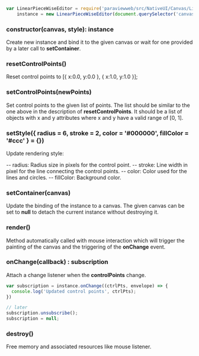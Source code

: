 
```js
var LinearPieceWiseEditor = require('paraviewweb/src/NativeUI/Canvas/LinearPieceWiseEditor'),
    instance = new LinearPieceWiseEditor(document.querySelector('canvas'));
```

### constructor(canvas, style): instance

Create new instance and bind it to the given canvas or wait for one provided by a later call to **setContainer**.

### resetControlPoints()

Reset control points to [{ x:0.0, y:0.0 }, { x:1.0, y:1.0 }];

### setControlPoints(newPoints)

Set control points to the given list of points.  The list should be similar to the one above in the description of **resetControlPoints**.  It should be a list of objects with x and y attributes where x and y have a valid range of [0, 1].

### setStyle({ radius = 6, stroke = 2, color = '#000000', fillColor = '#ccc' } = {})

Update rendering style:

-- radius: Radius size in pixels for the control point.
-- stroke: Line width in pixel for the line connecting the control points.
-- color: Color used for the lines and circles.
-- fillColor: Background color.

### setContainer(canvas)

Update the binding of the instance to a canvas.
The given canvas can be set to **null** to detach the current instance without destroying it.

### render()

Method automatically called with mouse interaction which will trigger the painting of the canvas and the triggering of the **onChange** event.

### onChange(callback) : subscription

Attach a change listener when the **controlPoints** change.

```js
var subscription = instance.onChange((ctrlPts, envelope) => {
  console.log('Updated control points', ctrlPts);
})

// later
subscription.unsubscribe();
subscription = null;
```

### destroy()

Free memory and associated resources like mouse listener.
